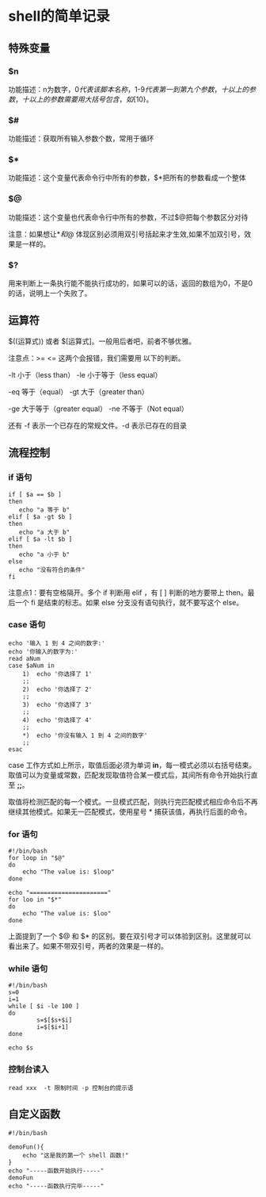 # shell的简单记录

## 特殊变量

### $n

功能描述：n为数字，$0代表该脚本名称，$1-$9代表第一到第九个参数，十以上的参数，十以上的参数需要用大括号包含，如${10}。

### $#

功能描述：获取所有输入参数个数，常用于循环

### $*

功能描述：这个变量代表命令行中所有的参数，$*把所有的参数看成一个整体

### $@

功能描述：这个变量也代表命令行中所有的参数，不过$@把每个参数区分对待

注意：如果想让$*和$@ 体现区别必须用双引号括起来才生效,如果不加双引号，效果是一样的。

### $?

用来判断上一条执行能不能执行成功的，如果可以的话，返回的数组为0，不是0的话，说明上一个失败了。

## 运算符

$((运算式)) 或者 $[运算式]。一般用后者吧，前者不够优雅。

注意点：>= <= 这两个会报错，我们需要用 以下的判断。

-lt 小于（less than）         -le 小于等于（less equal）

-eq 等于（equal）           -gt 大于（greater than）

-ge 大于等于（greater equal）  -ne 不等于（Not equal）

还有 -f 表示一个已存在的常规文件。-d 表示已存在的目录

## 流程控制

### if 语句

```shell
if [ $a == $b ]
then
   echo "a 等于 b"
elif [ $a -gt $b ]
then
   echo "a 大于 b"
elif [ $a -lt $b ]
then
   echo "a 小于 b"
else
   echo "没有符合的条件"
fi
```

注意点1：要有空格隔开。多个 if 判断用 elif ，有 [ ] 判断的地方要带上 then。最后一个 fi 是结束的标志。如果 else 分支没有语句执行，就不要写这个 else。

### case 语句

```shell
echo '输入 1 到 4 之间的数字:'
echo '你输入的数字为:'
read aNum
case $aNum in
    1)  echo '你选择了 1'
    ;;
    2)  echo '你选择了 2'
    ;;
    3)  echo '你选择了 3'
    ;;
    4)  echo '你选择了 4'
    ;;
    *)  echo '你没有输入 1 到 4 之间的数字'
    ;;
esac
```

case 工作方式如上所示，取值后面必须为单词 **in**，每一模式必须以右括号结束。取值可以为变量或常数，匹配发现取值符合某一模式后，其间所有命令开始执行直至 **;;**。

取值将检测匹配的每一个模式。一旦模式匹配，则执行完匹配模式相应命令后不再继续其他模式。如果无一匹配模式，使用星号 * 捕获该值，再执行后面的命令。

### for 语句

```shell
#!/bin/bash
for loop in "$@"
do
    echo "The value is: $loop"
done

echo "======================"
for loo in "$*"
do
    echo "The value is: $loo"
done

```

上面提到了一个 $@ 和 $* 的区别。要在双引号才可以体验到区别。这里就可以看出来了。如果不带双引号，两者的效果是一样的。

### while 语句

```shell
#!/bin/bash
s=0
i=1
while [ $i -le 100 ]
do
        s=$[$s+$i]
        i=$[$i+1]
done

echo $s

```

### 控制台读入

```shell
read xxx  -t 限制时间 -p 控制台的提示语
```

## 自定义函数

```shell
#!/bin/bash

demoFun(){
    echo "这是我的第一个 shell 函数!"
}
echo "-----函数开始执行-----"
demoFun
echo "-----函数执行完毕-----"
```

